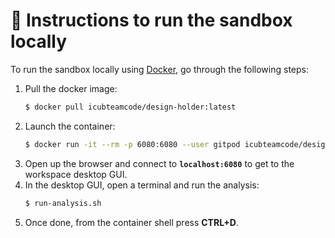 🔽 Instructions to run the sandbox locally
==========================================

To run the sandbox locally using [Docker](https://www.docker.com), go through the following steps:
1. Pull the docker image:
    ```sh
    $ docker pull icubteamcode/design-holder:latest
    ```
1. Launch the container:
    ```sh
    $ docker run -it --rm -p 6080:6080 --user gitpod icubteamcode/design-holder:latest
    ```
<!---
1. From within the container shell, launch the following scripts:
    ```sh
    $ init-icubcontrib-local.sh
    $ start-vnc-session-local.sh
    ```
1. Clone and install the project:
    ```sh
    $ git clone https://github.com/icub-tech-iit/design-holder-realsense.git /workspace/design-holder-realsense
    $ cd /workspace/design-holder-realsense 
    $ mkdir build && cd build
    $ cmake ../
    $ make install
    ```
--->
3. Open up the browser and connect to **`localhost:6080`** to get to the workspace desktop GUI.
3. In the desktop GUI, open a terminal and run the analysis:
   ```sh
   $ run-analysis.sh
   ```
3. Once done, from the container shell press **CTRL+D**.

